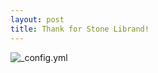 ```yaml
---
layout: post
title: Thank for Stone Librand!
---
```


![_config.yml](https://lh3.googleusercontent.com/Ko0pb9nk0rALCSh_e5XEyOU1-CXn3HDgBuon-2fnb6-VcD9g5D1p8TASoNsSL0EmBYHuKYxmJ6mhGrjYmysJLXdPoxAQO-22C4hCT7M2zfUfL9BufVubElezezJzTIEWket1e9-MAPuCoDFuzGvdr0iMZh3HL6Ea9xNBnk1mNawJYgJXs38VpgkcxNy-y0ycR9f3RMo7ESmq_yDvLk1Y4xzjG6gE6TqxJsbBR_FcAfU2PELyvoIcXHu6r2HQkLoOo-x49YovPfvTSGCbfIugotni2K4VRIyHowPcUqHZo7Xqag8qEzkdvbjidUfaT1bxpq9ChllHPTe7J9lEzjB94jOFrmsOIGao0n-A_oq4caJBoKDeGVaoEP5wfu0DuXA9hzIPOb_BQUMLq2fGxt8ulBmLHeNEjyBbvlMZg6fP9F5d38ZxmasLzn9Z9KDl9ZlGoWO7dI6uD80X83-YwteUgjiculKpdcBdg0OMfzyuNMPS1yia_PXg8FQHPIpBNVGcn8nYgxC-cguRHrgUBrzKNLk6JCSA9Aw0pxxKmARRV1yYUeyh4M3GQ7PThz2Mqpgd-O3d62pOgwxXIhUApijD19sPyv0g9aTF=w1152-h653-no)
